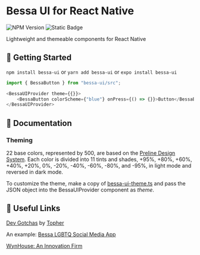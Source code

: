 # Bessa UI for React Native

![NPM Version](https://img.shields.io/npm/v/bessa-ui)
![Static Badge](https://img.shields.io/badge/PRs_Welcome!-blue)

Lightweight and themeable components for React Native

## 🎉 Getting Started

```npm install bessa-ui``` or ```yarn add bessa-ui``` or ```expo install bessa-ui```

```javascript
import { BessaButton } from "bessa-ui/src";
```

```javascript
<BessaUIProvider theme={{}}>
    <BessaButton colorScheme={"blue"} onPress={() => {}}>Button</BessaButton>
</BessaUIProvider>
```

## 📖 Documentation

### Theming

22 base colors, represented by 500, are based on the [Preline Design System](https://www.figma.com/community/file/1426768828937610338). Each color is divided into 11 tints and shades, +95%, +80%, +60%, +40%, +20%, 0%, -20%, -40%, -60%, -80%, and -95%, in light mode and reversed in dark mode.

To customize the theme, make a copy of [bessa-ui-theme.ts](utils/bessa-ui-theme.ts) and pass the JSON object into the BessaUIProvider component as _theme_.

## 🔗 Useful Links

[Dev Gotchas](https://devgotchas.com) by [Topher](https://www.linkedin.com/in/topherjamesknoll/)

An example: [Bessa LGBTQ Social Media App](https://getbessa.com)

[WynHouse: An Innovation Firm](https://www.wynhouse.co/)
